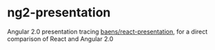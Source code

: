 # ng2-presentation
Angular 2.0 presentation tracing [baens/react-presentation][1], for a direct comparison of React and Angular 2.0

[1]: https://github.com/baens/react-presentation
